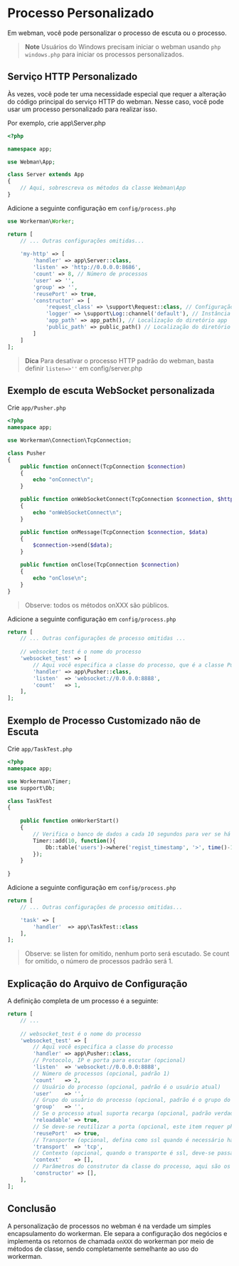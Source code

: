 # Processo Personalizado

Em webman, você pode personalizar o processo de escuta ou o processo.

> **Note**
> Usuários do Windows precisam iniciar o webman usando `php windows.php` para iniciar os processos personalizados.

## Serviço HTTP Personalizado
Às vezes, você pode ter uma necessidade especial que requer a alteração do código principal do serviço HTTP do webman. Nesse caso, você pode usar um processo personalizado para realizar isso.

Por exemplo, crie app\Server.php

```php
<?php

namespace app;

use Webman\App;

class Server extends App
{
    // Aqui, sobrescreva os métodos da classe Webman\App
}
```

Adicione a seguinte configuração em `config/process.php`

```php
use Workerman\Worker;

return [
    // ... Outras configurações omitidas...
    
    'my-http' => [
        'handler' => app\Server::class,
        'listen' => 'http://0.0.0.0:8686',
        'count' => 8, // Número de processos
        'user' => '',
        'group' => '',
        'reusePort' => true,
        'constructor' => [
            'request_class' => \support\Request::class, // Configuração da classe de solicitação
            'logger' => \support\Log::channel('default'), // Instância de log
            'app_path' => app_path(), // Localização do diretório app
            'public_path' => public_path() // Localização do diretório público
        ]
    ]
];
```

> **Dica**
> Para desativar o processo HTTP padrão do webman, basta definir `listen=>''` em config/server.php

## Exemplo de escuta WebSocket personalizada

Crie `app/Pusher.php`
```php
<?php
namespace app;

use Workerman\Connection\TcpConnection;

class Pusher
{
    public function onConnect(TcpConnection $connection)
    {
        echo "onConnect\n";
    }

    public function onWebSocketConnect(TcpConnection $connection, $http_buffer)
    {
        echo "onWebSocketConnect\n";
    }

    public function onMessage(TcpConnection $connection, $data)
    {
        $connection->send($data);
    }

    public function onClose(TcpConnection $connection)
    {
        echo "onClose\n";
    }
}
```
> Observe: todos os métodos onXXX são públicos.

Adicione a seguinte configuração em `config/process.php`
```php
return [
    // ... Outras configurações de processo omitidas ...
    
    // websocket_test é o nome do processo
    'websocket_test' => [
        // Aqui você especifica a classe do processo, que é a classe Pusher definida acima
        'handler' => app\Pusher::class,
        'listen'  => 'websocket://0.0.0.0:8888',
        'count'   => 1,
    ],
];
```

## Exemplo de Processo Customizado não de Escuta
Crie `app/TaskTest.php`
```php
<?php
namespace app;

use Workerman\Timer;
use support\Db;

class TaskTest
{
  
    public function onWorkerStart()
    {
        // Verifica o banco de dados a cada 10 segundos para ver se há novos registros de usuários
        Timer::add(10, function(){
            Db::table('users')->where('regist_timestamp', '>', time()-10)->get();
        });
    }
    
}
```
Adicione a seguinte configuração em `config/process.php`
```php
return [
    // ... Outras configurações de processo omitidas...

    'task' => [
        'handler'  => app\TaskTest::class
    ],
];
```

> Observe: se listen for omitido, nenhum porto será escutado. Se count for omitido, o número de processos padrão será 1.

## Explicação do Arquivo de Configuração

A definição completa de um processo é a seguinte:
```php
return [
    // ... 
    
    // websocket_test é o nome do processo
    'websocket_test' => [
        // Aqui você especifica a classe do processo
        'handler' => app\Pusher::class,
        // Protocolo, IP e porta para escutar (opcional)
        'listen'  => 'websocket://0.0.0.0:8888',
        // Número de processos (opcional, padrão 1)
        'count'   => 2,
        // Usuário do processo (opcional, padrão é o usuário atual)
        'user'    => '',
        // Grupo do usuário do processo (opcional, padrão é o grupo do usuário atual)
        'group'   => '',
        // Se o processo atual suporta recarga (opcional, padrão verdadeiro)
        'reloadable' => true,
        // Se deve-se reutilizar a porta (opcional, este item requer php>=7.0, padrão é verdadeiro)
        'reusePort'  => true,
        // Transporte (opcional, defina como ssl quando é necessário habilitar SSL, padrão é tcp)
        'transport'  => 'tcp',
        // Contexto (opcional, quando o transporte é ssl, deve-se passar o caminho do certificado)
        'context'    => [], 
        // Parâmetros do construtor da classe do processo, aqui são os parâmetros do construtor da classe process\Pusher::class (opcional)
        'constructor' => [],
    ],
];
```

## Conclusão
A personalização de processos no webman é na verdade um simples encapsulamento do workerman. Ele separa a configuração dos negócios e implementa os retornos de chamada `onXXX` do workerman por meio de métodos de classe, sendo completamente semelhante ao uso do workerman.
